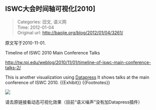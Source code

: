 ISWC大会时间轴可视化[2010]
---
    
> Categories: 旧文, 语义网  
> Time: 2012-01-04  
> Original url: <http://baojie.org/blog/2012/01/04/3261/>
    
原文写于2010-11-01.

Timeline of ISWC 2010 Main Conference Talks

<http://tw.rpi.edu/weblog/2010/11/01/timeline-of-iswc-main-conference-talks-2/>

This is another visualization using [Datapress](http://projects.csail.mit.edu/datapress/) It shows talks at the main conference of ISWC 2010. {{Exhibit}} {{Footnotes}}

![](http://baojie.org/blog/wp-content/uploads/2012/01/iswctimeline.png)

请去原链接看动态可视化效果（目前“语义噪声”没有加Datapress插件）     
    